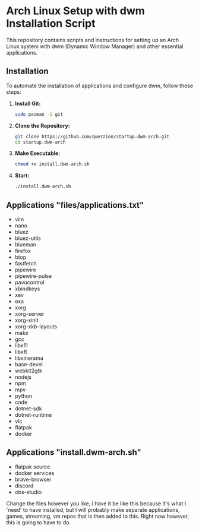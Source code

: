 # Arch Linux Setup with dwm Installation Script

This repository contains scripts and instructions for setting up an Arch Linux system with dwm (Dynamic Window Manager) and other essential applications.

## Installation

To automate the installation of applications and configure dwm, follow these steps:

1. **Install Git:**
   ```bash
   sudo pacman -S git
   ```
2. **Clone the Repository:**
   ```bash
   git clone https://github.com/querzion/startup.dwm-arch.git
   cd startup.dwm-arch
   ```
3. **Make Executable:**
   ```bash
   chmod +x install.dwm-arch.sh
   ```
4. **Start:**
   ```bash
   ./install.dwm-arch.sh
   ```

## Applications "files/applications.txt"
 - vim
 - nano
 - bluez
 - bluez-utils
 - blueman
 - firefox
 - btop
 - fastfetch
 - pipewire
 - pipewire-pulse
 - pavucontrol
 - xbindkeys
 - xev
 - exa
 - xorg
 - xorg-server
 - xorg-xinit
 - xorg-xkb-layouts
 - make
 - gcc
 - libx11
 - libxft
 - libxinerama
 - base-devel
 - webkit2gtk
 - nodejs
 - npm
 - mpv
 - python
 - code
 - dotnet-sdk
 - dotnet-runtime
 - vlc
 - flatpak
 - docker

## Applications "install.dwm-arch.sh"
 - flatpak source
 - docker services
 - brave-browser
 - discord
 - obs-studio 

Change the files however you like, I have it be like this because it's what I 'need' to have installed, but I will probably make separate applications, games, streaming, vm repos that is then added to this. Right now however, this is going to have to do. 
